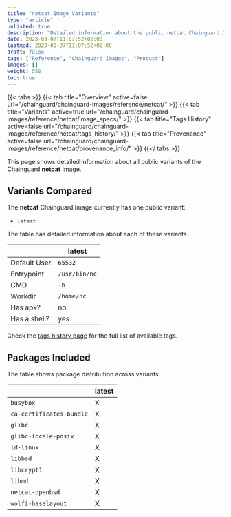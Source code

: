 ```yaml
---
title: "netcat Image Variants"
type: "article"
unlisted: true
description: "Detailed information about the public netcat Chainguard Image variants"
date: 2023-03-07T11:07:52+02:00
lastmod: 2023-03-07T11:07:52+02:00
draft: false
tags: ["Reference", "Chainguard Images", "Product"]
images: []
weight: 550
toc: true
---
```


{{< tabs >}}
{{< tab title="Overview" active=false url="/chainguard/chainguard-images/reference/netcat/" >}}
{{< tab title="Variants" active=true url="/chainguard/chainguard-images/reference/netcat/image_specs/" >}}
{{< tab title="Tags History" active=false url="/chainguard/chainguard-images/reference/netcat/tags_history/" >}}
{{< tab title="Provenance" active=false url="/chainguard/chainguard-images/reference/netcat/provenance_info/" >}}
{{</ tabs >}}

This page shows detailed information about all public variants of the Chainguard **netcat** Image.

## Variants Compared
The **netcat** Chainguard Image currently has one public variant: 

- `latest`

The table has detailed information about each of these variants.

|              | latest        |
|--------------|---------------|
| Default User | `65532`       |
| Entrypoint   | `/usr/bin/nc` |
| CMD          | `-h`          |
| Workdir      | `/home/nc`    |
| Has apk?     | no            |
| Has a shell? | yes           |

Check the [tags history page](/chainguard/chainguard-images/reference/netcat/tags_history/) for the full list of available tags.

## Packages Included
The table shows package distribution across variants.

|                          | latest |
|--------------------------|--------|
| `busybox`                | X      |
| `ca-certificates-bundle` | X      |
| `glibc`                  | X      |
| `glibc-locale-posix`     | X      |
| `ld-linux`               | X      |
| `libbsd`                 | X      |
| `libcrypt1`              | X      |
| `libmd`                  | X      |
| `netcat-openbsd`         | X      |
| `wolfi-baselayout`       | X      |

